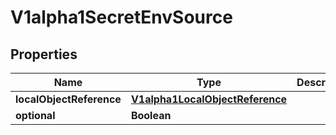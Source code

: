 

# V1alpha1SecretEnvSource

## Properties

Name | Type | Description | Notes
------------ | ------------- | ------------- | -------------
**localObjectReference** | [**V1alpha1LocalObjectReference**](V1alpha1LocalObjectReference.md) |  |  [optional]
**optional** | **Boolean** |  |  [optional]



